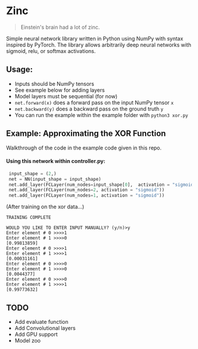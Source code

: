 # Zinc


> Einstein's brain had a lot of zinc.

Simple neural network library written in Python using NumPy with syntax inspired by PyTorch. The library allows arbitrarily deep neural networks with sigmoid, relu, or softmax activations. 

## Usage: 
-   Inputs should be NumPy tensors
-   See example below for adding layers
-   Model layers must be sequential (for now) 
-   `net.forward(x)` does a forward pass on the input NumPy tensor `x`
-   `net.backward(y)` does a backward pass on the ground truth  `y`
-   You can run the example within the example folder with `python3 xor.py`




## Example: Approximating the XOR Function 
Walkthrough of the code in the example code given in this 
repo.

#### Using this network within controller.py:
```python
 input_shape = (2,)                                                        
 net = NN(input_shape = input_shape)                                             
 net.add_layer(FCLayer(num_nodes=input_shape[0],  activation = "sigmoid"))  
 net.add_layer(FCLayer(num_nodes=2, activation = "sigmoid"))              
 net.add_layer(FCLayer(num_nodes=1, activation = "sigmoid"))
 ```

(After training on the xor data...)

```
TRAINING COMPLETE

WOULD YOU LIKE TO ENTER INPUT MANUALLY? (y/n)>y
Enter element # 0 >>>>1
Enter element # 1 >>>>0
[0.99813859]
Enter element # 0 >>>>1
Enter element # 1 >>>>1
[0.00031161]
Enter element # 0 >>>>0
Enter element # 1 >>>>0
[0.0044377]
Enter element # 0 >>>>0
Enter element # 1 >>>>1
[0.99773632]
```


## TODO 

- Add evaluate function
- Add Convolutional layers 
- Add GPU support 
- Model zoo 
